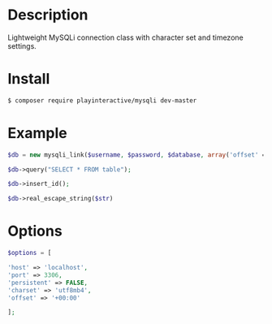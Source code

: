 # Description
Lightweight MySQLi connection class with character set and timezone settings.

# Install
```bash
$ composer require playinteractive/mysqli dev-master
```

# Example
```php
$db = new mysqli_link($username, $password, $database, array('offset' => date('P')));

$db->query("SELECT * FROM table");

$db->insert_id();

$db->real_escape_string($str)
```
# Options
```php
$options = [

'host' => 'localhost',
'port' => 3306,
'persistent' => FALSE,
'charset' => 'utf8mb4',
'offset' => '+00:00'

];
```
